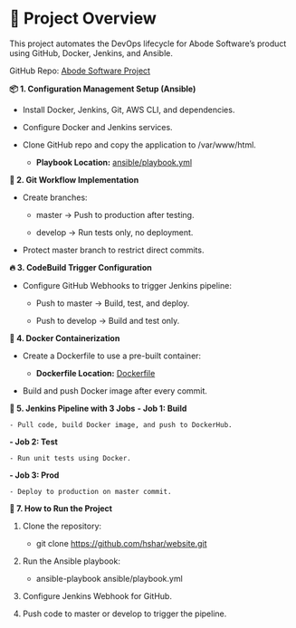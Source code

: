 # 🚀 Project Overview

This project automates the DevOps lifecycle for Abode Software’s product using GitHub, Docker, Jenkins, and Ansible.

GitHub Repo: [Abode Software Project](https://github.com/hshar/website.git )

**📦 1. Configuration Management Setup (Ansible)**
- Install Docker, Jenkins, Git, AWS CLI, and dependencies.

- Configure Docker and Jenkins services.

- Clone GitHub repo and copy the application to /var/www/html.

   - **Playbook Location:** [ansible/playbook.yml](https://github.com/)

**🔀 2. Git Workflow Implementation**
- Create branches:

   - master → Push to production after testing.

   - develop → Run tests only, no deployment.

- Protect master branch to restrict direct commits.

**🔥 3. CodeBuild Trigger Configuration**
- Configure GitHub Webhooks to trigger Jenkins pipeline:

   - Push to master → Build, test, and deploy.

   - Push to develop → Build and test only.

**🐳 4. Docker Containerization**
- Create a Dockerfile to use a pre-built container:

   - **Dockerfile Location:** [Dockerfile](https://github.com/)

- Build and push Docker image after every commit.

**📝 5. Jenkins Pipeline with 3 Jobs**
**- Job 1: Build**

    - Pull code, build Docker image, and push to DockerHub.

**- Job 2: Test**

    - Run unit tests using Docker.

**- Job 3: Prod**

    - Deploy to production on master commit.

**🎯 7. How to Run the Project**
 1. Clone the repository:

    - git clone https://github.com/hshar/website.git
   
2. Run the Ansible playbook:

   - ansible-playbook ansible/playbook.yml
     
3. Configure Jenkins Webhook for GitHub.

4. Push code to master or develop to trigger the pipeline.


